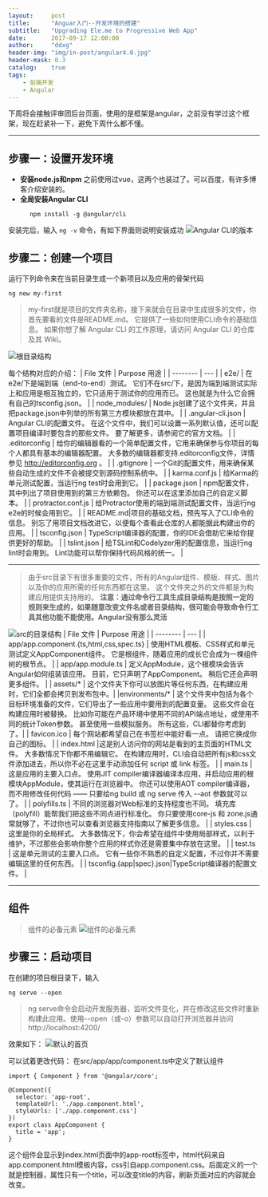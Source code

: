 ```yaml
---
layout:     post
title:      "Anguar入门--开发环境的搭建"
subtitle:   "Upgrading Ele.me to Progressive Web App"
date:       2017-09-17 12:00:00
author:     "ddxg"
header-img: "img/in-post/angular4.0.jpg"
header-mask: 0.3
catalog:    true
tags:
    - 前端开发
    - Angular
---
```



下周将会接触评审团后台页面，使用的是框架是angular，之前没有学过这个框架，现在赶紧补一下，避免下周什么都不懂。

-------------------

## 步骤一：设置开发环境

 - **安装node.js和npm**
之前使用过vue，这两个也装过了。可以百度，有许多博客介绍安装的。
 - **全局安装Angular CLI**
```
	  npm install -g @angular/cli
```
 安装完后，输入 ```ng -v``` 命令，有如下界面则说明安装成功
 ![Angular CLI的版本](http://img.blog.csdn.net/20170917154110050?watermark/2/text/aHR0cDovL2Jsb2cuY3Nkbi5uZXQvQWxpZ3VhZ3Vh/font/5a6L5L2T/fontsize/400/fill/I0JBQkFCMA==/dissolve/70/gravity/SouthEast)

## 步骤二：创建一个项目
运行下列命令来在当前目录生成一个新项目以及应用的骨架代码

```
ng new my-first
```
>my-first就是项目的文件夹名称，接下来就会在目录中生成很多的文件，你首先要看的文件是README.md。 它提供了一些如何使用CLI命令的基础信息。 如果你想了解 Angular CLI 的工作原理，请访问 Angular CLI 的仓库及其 Wiki。

![根目录结构](http://img.blog.csdn.net/20170917160200390?watermark/2/text/aHR0cDovL2Jsb2cuY3Nkbi5uZXQvQWxpZ3VhZ3Vh/font/5a6L5L2T/fontsize/400/fill/I0JBQkFCMA==/dissolve/70/gravity/SouthEast)

每个结构对应的介绍：
| File 文件     | Purpose 用途 |
| -------- | --- |
| e2e/ | 在e2e/下是端到端（end-to-end）测试。 它们不在src/下，是因为端到端测试实际上和应用是相互独立的，它只适用于测试你的应用而已。 这也就是为什么它会拥有自己的tsconfig.json。 |
| node_modules/ | Node.js创建了这个文件夹，并且把package.json中列举的所有第三方模块都放在其中。 |
| .angular-cli.json | Angular CLI的配置文件。 在这个文件中，我们可以设置一系列默认值，还可以配置项目编译时要包含的那些文件。 要了解更多，请参阅它的官方文档。 |
| .editorconfig | 给你的编辑器看的一个简单配置文件，它用来确保参与你项目的每个人都具有基本的编辑器配置。 大多数的编辑器都支持.editorconfig文件，详情参见 http://editorconfig.org 。 |
| .gitignore | 一个Git的配置文件，用来确保某些自动生成的文件不会被提交到源码控制系统中。 |
| karma.conf.js | 给Karma的单元测试配置，当运行ng test时会用到它。 |
| package.json | npm配置文件，其中列出了项目使用到的第三方依赖包。 你还可以在这里添加自己的自定义脚本。 |
| protractor.conf.js | 给Protractor使用的端到端测试配置文件，当运行ng e2e的时候会用到它。 |
| README.md|项目的基础文档，预先写入了CLI命令的信息。 别忘了用项目文档改进它，以便每个查看此仓库的人都能据此构建出你的应用。 |
| tsconfig.json | TypeScript编译器的配置，你的IDE会借助它来给你提供更好的帮助。 |
| tslint.json | 给TSLint和Codelyzer用的配置信息，当运行ng lint时会用到。 Lint功能可以帮你保持代码风格的统一。 |


----------


>由于src目录下有很多重要的文件，所有的Angular组件、模板、样式、图片以及你的应用所需的任何东西都在这里。 这个文件夹之外的文件都是为构建应用提供支持用的。
>**注意：通过命令行工具生成目录结构是按照一定的规则来生成的，如果随意改变文件名或者目录结构，很可能会导致命令行工具其他功能不能使用。Angular没有那么灵活**

![src的目录结构](http://img.blog.csdn.net/20170917161356999?watermark/2/text/aHR0cDovL2Jsb2cuY3Nkbi5uZXQvQWxpZ3VhZ3Vh/font/5a6L5L2T/fontsize/400/fill/I0JBQkFCMA==/dissolve/70/gravity/SouthEast)
| File 文件     | Purpose 用途 |
| -------- | --- |
| app/app.component.{ts,html,css,spec.ts} | 使用HTML模板、CSS样式和单元测试定义AppComponent组件。 它是根组件，随着应用的成长它会成为一棵组件树的根节点。 |
| app/app.module.ts | 定义AppModule，这个根模块会告诉Angular如何组装该应用。 目前，它只声明了AppComponent。 稍后它还会声明更多组件。 |
| assets/* | 这个文件夹下你可以放图片等任何东西，在构建应用时，它们全都会拷贝到发布包中。|
|environments/* | 这个文件夹中包括为各个目标环境准备的文件，它们导出了一些应用中要用到的配置变量。 这些文件会在构建应用时被替换。 比如你可能在产品环境中使用不同的API端点地址，或使用不同的统计Token参数。 甚至使用一些模拟服务。 所有这些，CLI都替你考虑到了。|
| favicon.ico | 每个网站都希望自己在书签栏中能好看一点。 请把它换成你自己的图标。 |
| index.html  |这是别人访问你的网站是看到的主页面的HTML文件。 大多数情况下你都不用编辑它。 在构建应用时，CLI会自动把所有js和css文件添加进去，所以你不必在这里手动添加任何 script 或 link 标签。 |
| main.ts | 这是应用的主要入口点。 使用JIT compiler编译器编译本应用，并启动应用的根模块AppModule，使其运行在浏览器中。 你还可以使用AOT compiler编译器，而不用修改任何代码 —— 只要给ng build 或 ng serve 传入 --aot 参数就可以了。 |
| polyfills.ts | 不同的浏览器对Web标准的支持程度也不同。 填充库（polyfill）能帮我们把这些不同点进行标准化。 你只要使用core-js 和 zone.js通常就够了，不过你也可以查看浏览器支持指南以了解更多信息。 |
| styles.css | 这里是你的全局样式。 大多数情况下，你会希望在组件中使用局部样式，以利于维护，不过那些会影响你整个应用的样式你还是需要集中存放在这里。 |
| test.ts | 这是单元测试的主要入口点。 它有一些你不熟悉的自定义配置，不过你并不需要编辑这里的任何东西。 |
| tsconfig.{app&#124;spec}.json|TypeScript编译器的配置文件。 |


----------
## 组件
>组件的必备元素
![组件的必备元素](http://img.blog.csdn.net/20170917170726801?watermark/2/text/aHR0cDovL2Jsb2cuY3Nkbi5uZXQvQWxpZ3VhZ3Vh/font/5a6L5L2T/fontsize/400/fill/I0JBQkFCMA==/dissolve/70/gravity/SouthEast)

## 步骤三：启动项目
在创建的项目根目录下，输入
```
ng serve --open
```
>ng serve命令会启动开发服务器，监听文件变化，并在修改这些文件时重新构建此应用。使用--open（或-o）参数可以自动打开浏览器并访问http://localhost:4200/

效果如下：
![默认的首页](http://img.blog.csdn.net/20170917182723068?watermark/2/text/aHR0cDovL2Jsb2cuY3Nkbi5uZXQvQWxpZ3VhZ3Vh/font/5a6L5L2T/fontsize/400/fill/I0JBQkFCMA==/dissolve/70/gravity/SouthEast)

可以试着更改代码：
在src/app/app/component.ts中定义了默认组件

```
import { Component } from '@angular/core';

@Component({
  selector: 'app-root',
  templateUrl: './app.component.html',
  styleUrls: ['./app.component.css']
})
export class AppComponent {
  title = 'app';
}
```
这个组件会显示到index.html页面中的app-root标签中，html代码来自app.component.html模板内容，css引自app.component.css。后面定义的一个就是控制器，属性只有一个title，可以改变title的内容，刷新页面对应的内容就会改变。









































